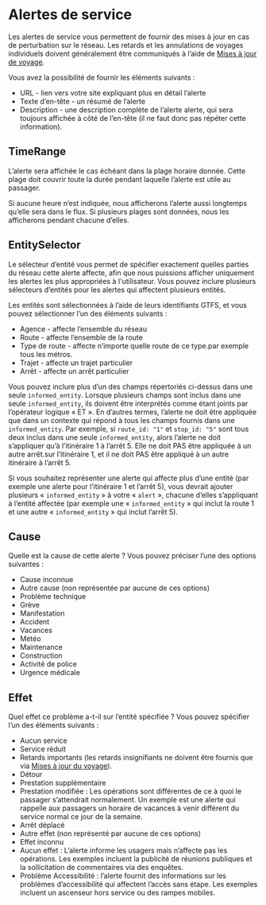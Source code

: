 # Alertes de service 
 
 Les alertes de service vous permettent de fournir des mises à jour en cas de perturbation sur le réseau. Les retards et les annulations de voyages individuels doivent généralement être communiqués à l’aide de [Mises à jour de voyage](../trip-updates). 
 
 Vous avez la possibilité de fournir les éléments suivants : 
 
 * URL - lien vers votre site expliquant plus en détail l’alerte 
 * Texte d’en-tête - un résumé de l’alerte 
 * Description - une description complète de l’alerte alerte, qui sera toujours affichée à côté de l’en-tête (il ne faut donc pas répéter cette information). 
 
## TimeRange 
 
 L’alerte sera affichée le cas échéant dans la plage horaire donnée. Cette plage doit couvrir toute la durée pendant laquelle l’alerte est utile au passager. 
 
 Si aucune heure n’est indiquée, nous afficherons l’alerte aussi longtemps qu’elle sera dans le flux. Si plusieurs plages sont données, nous les afficherons pendant chacune d’elles. 
 
## EntitySelector 
 
 Le sélecteur d’entité vous permet de spécifier exactement quelles parties du réseau cette alerte affecte, afin que nous puissions afficher uniquement les alertes les plus appropriées à l'utilisateur. Vous pouvez inclure plusieurs sélecteurs d’entités pour les alertes qui affectent plusieurs entités. 
 
 Les entités sont sélectionnées à l’aide de leurs identifiants GTFS, et vous pouvez sélectionner l’un des éléments suivants : 
 
 * Agence - affecte l’ensemble du réseau 
 * Route - affecte l’ensemble de la route 
 * Type de route - affecte n’importe quelle route de ce type.par exemple tous les métros. 
 * Trajet - affecte un trajet particulier 
 * Arrêt - affecte un arrêt particulier 
 
 Vous pouvez inclure plus d’un des champs répertoriés ci-dessus dans une seule `informed_entity`. Lorsque plusieurs champs sont inclus dans une seule `informed_entity`, ils doivent être interprétés comme étant joints par l’opérateur logique « ET ». En d’autres termes, l’alerte ne doit être appliquée que dans un contexte qui répond à tous les champs fournis dans une `informed_entity`. Par exemple, si `route_id: "1"` et `stop_id: "5"` sont tous deux inclus dans une seule `informed_entity`, alors l’alerte ne doit s’appliquer qu’à l’itinéraire 1 à l’arrêt 5. Elle ne doit PAS être appliquée à un autre arrêt.sur l’itinéraire 1, et il ne doit PAS être appliqué à un autre itinéraire à l’arrêt 5. 
 
 Si vous souhaitez représenter une alerte qui affecte plus d’une entité (par exemple une alerte pour l’itinéraire 1 et l’arrêt 5), vous devrait ajouter plusieurs « `informed_entity` » à votre « `alert` », chacune d’elles s’appliquant à l’entité affectée (par exemple une « `informed_entity` » qui inclut la route 1 et une autre « `informed_entity` » qui inclut l’arrêt 5). 
 
## Cause 
 
 Quelle est la cause de cette alerte ? Vous pouvez préciser l’une des options suivantes : 
 
 * Cause inconnue 
 * Autre cause (non représentée par aucune de ces options) 
 * Problème technique 
 * Grève 
 * Manifestation 
 * Accident 
 * Vacances 
 * Météo 
 * Maintenance 
 * Construction 
 * Activité de police 
 * Urgence médicale
 
## Effet 
 
 Quel effet ce problème a-t-il sur l’entité spécifiée ? Vous pouvez spécifier l’un des éléments suivants : 
 
 * Aucun service 
 * Service réduit 
 * Retards importants (les retards insignifiants ne doivent être fournis que via [Mises à jour du voyage](../trip-updates)). 
 * Détour 
 * Prestation supplémentaire 
 * Prestation modifiée : Les opérations sont différentes de ce à quoi le passager s’attendrait normalement. Un exemple est une alerte qui rappelle aux passagers un horaire de vacances à venir différent du service normal ce jour de la semaine. 
 * Arrêt déplacé 
 * Autre effet (non représenté par aucune de ces options) 
 * Effet inconnu 
 * Aucun effet : L’alerte informe les usagers mais n’affecte pas les opérations. Les exemples incluent la publicité de réunions publiques et la sollicitation de commentaires via des enquêtes. 
 * Problème Accessibilité : l’alerte fournit des informations sur les problèmes d’accessibilité qui affectent l’accès sans étape. Les exemples incluent un ascenseur hors service ou des rampes mobiles. 
